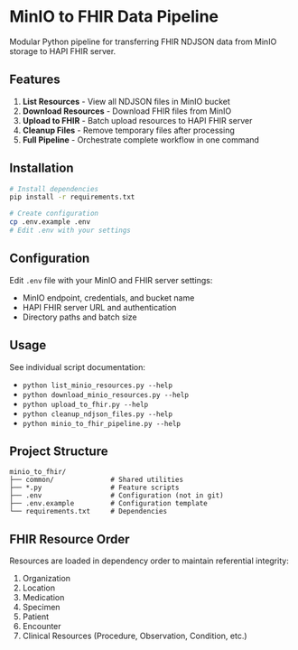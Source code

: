 # MinIO to FHIR Data Pipeline

Modular Python pipeline for transferring FHIR NDJSON data from MinIO storage to HAPI FHIR server.

## Features

1. **List Resources** - View all NDJSON files in MinIO bucket
2. **Download Resources** - Download FHIR files from MinIO
3. **Upload to FHIR** - Batch upload resources to HAPI FHIR server
4. **Cleanup Files** - Remove temporary files after processing
5. **Full Pipeline** - Orchestrate complete workflow in one command

## Installation

```bash
# Install dependencies
pip install -r requirements.txt

# Create configuration
cp .env.example .env
# Edit .env with your settings
```

## Configuration

Edit `.env` file with your MinIO and FHIR server settings:
- MinIO endpoint, credentials, and bucket name
- HAPI FHIR server URL and authentication
- Directory paths and batch size

## Usage

See individual script documentation:
- `python list_minio_resources.py --help`
- `python download_minio_resources.py --help`
- `python upload_to_fhir.py --help`
- `python cleanup_ndjson_files.py --help`
- `python minio_to_fhir_pipeline.py --help`

## Project Structure

```
minio_to_fhir/
├── common/              # Shared utilities
├── *.py                 # Feature scripts
├── .env                 # Configuration (not in git)
├── .env.example         # Configuration template
└── requirements.txt     # Dependencies
```

## FHIR Resource Order

Resources are loaded in dependency order to maintain referential integrity:
1. Organization
2. Location
3. Medication
4. Specimen
5. Patient
6. Encounter
7. Clinical Resources (Procedure, Observation, Condition, etc.)
